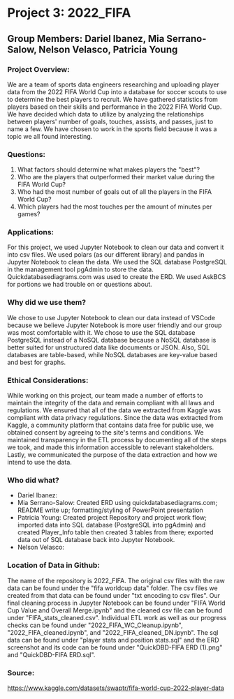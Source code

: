 # Project 3: 2022_FIFA
## Group Members: Dariel Ibanez, Mia Serrano-Salow, Nelson Velasco, Patricia Young

### Project Overview:
We are a team of sports data engineers researching and uploading player data from the 2022 FIFA World Cup into a database for soccer scouts to use to determine the best players to recruit. We have gathered statistics from players based on their skills and performance in the 2022 FIFA World Cup. We have decided which data to utilize by analyzing the relationships between players' number of goals, touches, assists, and passes, just to name a few. We have chosen to work in the sports field because it was a topic we all found interesting. 

### Questions:
1. What factors should determine what makes players the "best"?
2. Who are the players that outperformed their market value during the FIFA World Cup?
3. Who had the most number of goals out of all the players in the FIFA World Cup?
4. Which players had the most touches per the amount of minutes per games?

### Applications:
For this project, we used Jupyter Notebook to clean our data and convert it into csv files. We used polars (as our different library) and pandas in Jupyter Notebook to clean the data. We used the SQL database PostgreSQL in the management tool pgAdmin to store the data. Quickdatabasediagrams.com was used to create the ERD. We used AskBCS for portions we had trouble on or questions about.

### Why did we use them?
We chose to use Jupyter Notebook to clean our data instead of VSCode because we believe Jupyter Notebook is more user friendly and our group was most comfortable with it. We chose to use the SQL database PostgreSQL instead of a NoSQL database because a NoSQL database is better suited for unstructured data like documents or JSON. Also, SQL databases are table-based, while NoSQL databases are key-value based and best for graphs.

### Ethical Considerations:
While working on this project, our team made a number of efforts to maintain the integrity of the data and remain compliant with all laws and regulations. We ensured that all of the data we extracted from Kaggle was compliant with data privacy regulations. Since the data was extracted from Kaggle, a community platform that contains data free for public use, we obtained consent by agreeing to the site's terms and conditions. We maintained transparency in the ETL process by documenting all of the steps we took, and made this information accessible to relevant stakeholders. Lastly, we communicated the purpose of the data extraction and how we intend to use the data. 

### Who did what?
- Dariel Ibanez:
- Mia Serrano-Salow: Created ERD using quickdatabasediagrams.com; README write up; formatting/styling of PowerPoint presentation
- Patricia Young: Created project Repository and project work flow; imported data into SQL database (PostgreSQL into pgAdmin) and created Player_Info table then created 3 tables from there; exported data out of SQL database back into Jupyter Notebook.
- Nelson Velasco:

### Location of Data in Github:
The name of the repository is 2022_FIFA. The original csv files with the raw data can be found under the "fifa worldcup data" folder. The csv files we created from that data can be found under "txt encoding to csv files". Our final cleaning process in Jupyter Notebook can be found under "FIFA World Cup Value and Overall Merge.ipynb" and the cleaned csv file can be found under "FIFA_stats_cleaned.csv". Individual ETL work as well as our progress checks can be found under "2022_FIFA_WC_Cleanup.ipynb", "2022_FIFA_cleaned.ipynb", and "2022_FIFA_cleaned_DN.ipynb". The sql data can be found under "player stats and position stats.sql" and the ERD screenshot and its code can be found under "QuickDBD-FIFA ERD (1).png" and "QuickDBD-FIFA ERD.sql".

### Source:
https://www.kaggle.com/datasets/swaptr/fifa-world-cup-2022-player-data
